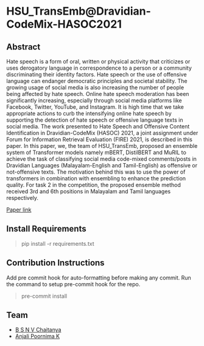 # HSU_TransEmb@Dravidian-CodeMix-HASOC2021

## Abstract
Hate speech is a form of oral, written or physical activity that criticizes or uses derogatory language in correspondence to a person or a community discriminating their identity factors. Hate speech or the use of offensive language can endanger democratic principles and societal stability. The growing usage of social media is also increasing the number of people being affected by hate speech. Online hate speech moderation has been significantly increasing, especially through social media platforms like Facebook, Twitter, YouTube, and Instagram. It is high time that we take appropriate actions to curb the intensifying online hate speech by supporting the detection of hate speech or offensive language texts in social media. The work presented to Hate Speech and Offensive Content Identification in Dravidian-CodeMix (HASOC) 2021, a joint assignment under Forum for Information Retrieval Evaluation (FIRE) 2021, is described in this paper. In this paper, we, the team of HSU_TransEmb, proposed an ensemble system of Transformer models namely mBERT, DistilBERT and MuRIL to achieve the task of classifying social media code-mixed comments/posts in Dravidian Languages (Malayalam-English and Tamil-English) as offensive or not-offensive texts. The motivation behind this was to use the power of transformers in combination with ensembling to enhance the prediction quality. For task 2 in the competition, the proposed ensemble method received 3rd and 6th positions in Malayalam and Tamil languages respectively.

[Paper link](https://ceur-ws.org/Vol-3159/T3-12.pdf)

## Install Requirements
> pip install -r requirements.txt

## Contribution Instructions
Add pre commit hook for auto-formatting before making any commit.
Run the command to setup pre-commit hook for the repo.
> pre-commit install

## Team
- [B S N V Chaitanya](https://www.linkedin.com/in/basava-sai-naga-viswa-chaitanya-665083172/)
- [Anjali Poornima K](https://www.linkedin.com/in/anjali-poornima-1306/)
